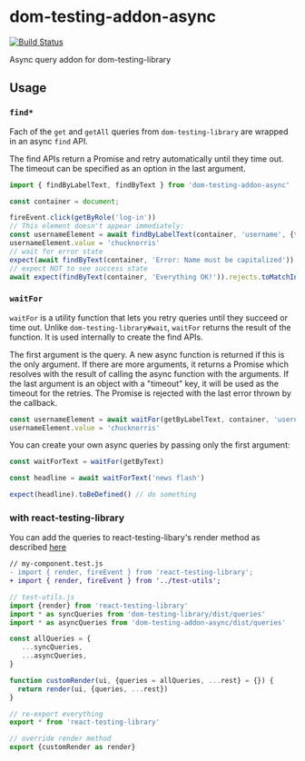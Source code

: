 # dom-testing-addon-async

[![Build Status](https://travis-ci.org/alexkrolick/dom-testing-addon-async.svg?branch=master)](https://travis-ci.org/alexkrolick/dom-testing-addon-async)

Async query addon for dom-testing-library

## Usage

### `find*`

Fach of the `get` and `getAll` queries from `dom-testing-library` are wrapped in an async `find` API.

The find APIs return a Promise and retry automatically until they time out. The timeout can be specified as an option in the last argument.

```js
import { findByLabelText, findByText } from 'dom-testing-addon-async'

const container = document;

fireEvent.click(getByRole('log-in'))
// This element doesn't appear immediately:
const usernameElement = await findByLabelText(container, 'username', {timeout: 200})
usernameElement.value = 'chucknorris'
// wait for error state
expect(await findByText(container, 'Error: Name must be capitalized')).not.toBeNull()
// expect NOT to see success state
await expect(findByText(container, 'Everything OK!')).rejects.toMatchInlineSnapshot()
```

### `waitFor`

`waitFor` is a utility function that lets you retry queries until they succeed or time out. Unlike `dom-testing-library#wait`, `waitFor` returns the result of the function. It is used internally to create the find APIs.

The first argument is the query. A new async function is returned if this is the only argument. If there are more arguments, it returns a Promise which resolves with the result of calling the async function with the arguments. If the last argument is an object with a "timeout" key, it will be used as the timeout for the retries. The Promise is rejected with the last error thrown by the callback.

```js
const usernameElement = await waitFor(getByLabelText, container, 'username')
usernameElement.value = 'chucknorris'
```

You can create your own async queries by passing only the first argument:

```js
const waitForText = waitFor(getByText)

const headline = await waitForText('news flash')

expect(headline).toBeDefined() // do something
```

### with react-testing-library

You can add the queries to react-testing-libary's render method as described [here](https://github.com/kentcdodds/react-testing-library#custom-render)

```diff
// my-component.test.js
- import { render, fireEvent } from 'react-testing-library';
+ import { render, fireEvent } from '../test-utils';
```

```js
// test-utils.js
import {render} from 'react-testing-library'
import * as syncQueries from 'dom-testing-library/dist/queries'
import * as asyncQueries from 'dom-testing-addon-async/dist/queries'

const allQueries = {
   ...syncQueries,
   ...asyncQueries,
}

function customRender(ui, {queries = allQueries, ...rest} = {}) {
  return render(ui, {queries, ...rest})
}

// re-export everything
export * from 'react-testing-library'

// override render method
export {customRender as render}
```
